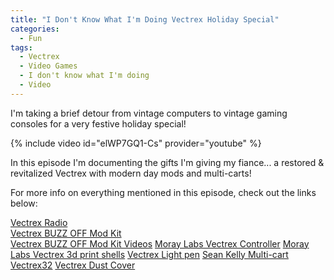 ```yaml
---
title: "I Don't Know What I'm Doing Vectrex Holiday Special"
categories:
  - Fun
tags:
  - Vectrex
  - Video Games
  - I don't know what I'm doing
  - Video
---
```


I'm taking a brief detour from vintage computers to vintage gaming consoles for a very festive holiday special!

{% include video id="elWP7GQ1-Cs" provider="youtube" %}

In this episode I'm documenting the gifts I'm giving my fiance... a restored & revitalized Vectrex with modern day mods and multi-carts!

For more info on everything mentioned in this episode, check out the links below:

[Vectrex Radio](https://www.facebook.com/VectrexRadio/)  
[Vectrex BUZZ OFF Mod Kit](https://www.ebay.com/usr/obtainium-gaming)  
[Vectrex BUZZ OFF Mod Kit Videos](https://www.youtube.com/channel/UCFYLWSTwJMEnqTGU-zo0jqQ/feed) 
[Moray Labs Vectrex Controller](https://moraylabs.com/?page_id=515) 
[Moray Labs Vectrex 3d print shells](https://www.thingiverse.com/thing:3172248) 
[Vectrex Light pen](https://www.ebay.com/usr/jrob!312) 
[Sean Kelly Multi-cart](https://www.ebay.com/usr/jrob!312) 
[Vectrex32](https://vectrex32.com/) 
[Vectrex Dust Cover](https://www.ebay.com/str/papanannysfunstuff) 